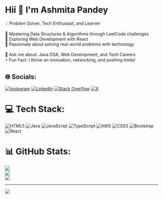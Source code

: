 # Hii 👋 I'm Ashmita Pandey
💡 Problem Solver, Tech Enthusiast, and Learner  <br><br>🔹 Mastering Data Structures & Algorithms through LeetCode challenges  <br>🔹 Exploring Web Development with React  <br>🔹 Passionate about solving real-world problems with technology  <br><br>💬 Ask me about: Java DSA, Web Development, and Tech Careers  <br>⚡ Fun Fact: I thrive on innovation, networking, and pushing limits!  <br>


## 🌐 Socials:
[![Instagram](https://img.shields.io/badge/Instagram-%23E4405F.svg?logo=Instagram&logoColor=white)](https://instagram.com/ashmitap41) [![LinkedIn](https://img.shields.io/badge/LinkedIn-%230077B5.svg?logo=linkedin&logoColor=white)](https://linkedin.com/in/ashmitapandey47) [![Stack Overflow](https://img.shields.io/badge/-Stackoverflow-FE7A16?logo=stack-overflow&logoColor=white)](https://stackoverflow.com/users/ashmita-pandey) [![X](https://img.shields.io/badge/X-black.svg?logo=X&logoColor=white)](https://x.com/ashmita41) 

# 💻 Tech Stack:
![HTML5](https://img.shields.io/badge/html5-%23E34F26.svg?style=for-the-badge&logo=html5&logoColor=white) ![Java](https://img.shields.io/badge/java-%23ED8B00.svg?style=for-the-badge&logo=openjdk&logoColor=white) ![JavaScript](https://img.shields.io/badge/javascript-%23323330.svg?style=for-the-badge&logo=javascript&logoColor=%23F7DF1E) ![TypeScript](https://img.shields.io/badge/typescript-%23007ACC.svg?style=for-the-badge&logo=typescript&logoColor=white) ![AWS](https://img.shields.io/badge/AWS-%23FF9900.svg?style=for-the-badge&logo=amazon-aws&logoColor=white) ![CSS3](https://img.shields.io/badge/css3-%231572B6.svg?style=for-the-badge&logo=css3&logoColor=white) ![Bootstrap](https://img.shields.io/badge/bootstrap-%238511FA.svg?style=for-the-badge&logo=bootstrap&logoColor=white) ![React](https://img.shields.io/badge/react-%2320232a.svg?style=for-the-badge&logo=react&logoColor=%2361DAFB)
# 📊 GitHub Stats:
![](https://github-readme-stats.vercel.app/api?username=ashmita41&theme=dark&hide_border=false&include_all_commits=false&count_private=false)<br/>
![](https://github-readme-streak-stats.herokuapp.com/?user=ashmita41&theme=dark&hide_border=false)<br/>
![](https://github-readme-stats.vercel.app/api/top-langs/?username=ashmita41&theme=dark&hide_border=false&include_all_commits=false&count_private=false&layout=compact)

---
[![](https://visitcount.itsvg.in/api?id=ashmita41&icon=0&color=0)](https://visitcount.itsvg.in)

